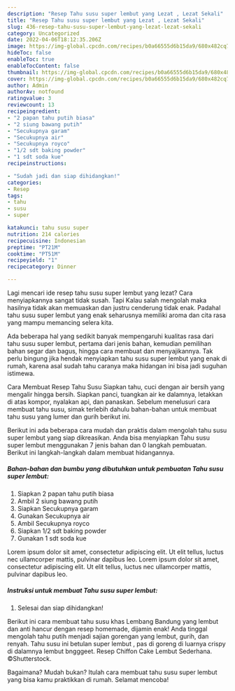 ```yaml
---
description: "Resep Tahu susu super lembut yang Lezat , Lezat Sekali"
title: "Resep Tahu susu super lembut yang Lezat , Lezat Sekali"
slug: 436-resep-tahu-susu-super-lembut-yang-lezat-lezat-sekali
category: Uncategorized
date: 2022-04-06T18:12:35.206Z
image: https://img-global.cpcdn.com/recipes/b0a66555d6b15da9/680x482cq70/tahu-susu-super-lembut-foto-resep-utama.jpg
hideToc: false
enableToc: true
enableTocContent: false
thumbnail: https://img-global.cpcdn.com/recipes/b0a66555d6b15da9/680x482cq70/tahu-susu-super-lembut-foto-resep-utama.jpg
cover: https://img-global.cpcdn.com/recipes/b0a66555d6b15da9/680x482cq70/tahu-susu-super-lembut-foto-resep-utama.jpg
author: Admin
authorAv: notfound
ratingvalue: 3
reviewcount: 13
recipeingredient:
- "2 papan tahu putih biasa"
- "2 siung bawang putih"
- "Secukupnya garam"
- "Secukupnya air"
- "Secukupnya royco"
- "1/2 sdt baking powder"
- "1 sdt soda kue"
recipeinstructions:

- "Sudah jadi dan siap dihidangkan!"
categories:
- Resep
tags:
- tahu
- susu
- super

katakunci: tahu susu super 
nutrition: 214 calories
recipecuisine: Indonesian
preptime: "PT21M"
cooktime: "PT51M"
recipeyield: "1"
recipecategory: Dinner

---
```



Lagi mencari ide resep tahu susu super lembut yang lezat? Cara menyiapkannya sangat tidak susah. Tapi Kalau salah mengolah maka hasilnya tidak akan memuaskan dan justru cenderung tidak enak. Padahal tahu susu super lembut yang enak seharusnya memiliki aroma dan cita rasa yang mampu memancing selera kita.


Ada beberapa hal yang sedikit banyak mempengaruhi kualitas rasa dari tahu susu super lembut, pertama dari jenis bahan, kemudian pemilihan bahan segar dan bagus, hingga cara membuat dan menyajikannya. Tak perlu bingung jika hendak menyiapkan tahu susu super lembut yang enak di rumah, karena asal sudah tahu caranya maka hidangan ini bisa jadi suguhan istimewa.

Cara Membuat Resep Tahu Susu Siapkan tahu, cuci dengan air bersih yang mengalir hingga bersih. Siapkan panci, tuangkan air ke dalamnya, letakkan di atas kompor, nyalakan api, dan panaskan. Sebelum menelusuri cara membuat tahu susu, simak terlebih dahulu bahan-bahan untuk membuat tahu susu yang lumer dan gurih berikut ini.


Berikut ini ada beberapa cara mudah dan praktis dalam mengolah tahu susu super lembut yang siap dikreasikan. Anda bisa menyiapkan Tahu susu super lembut menggunakan 7 jenis bahan dan 0 langkah pembuatan. Berikut ini langkah-langkah dalam membuat hidangannya.

<!--inarticleads1-->

##### Bahan-bahan dan bumbu yang dibutuhkan untuk pembuatan Tahu susu super lembut:

1. Siapkan 2 papan tahu putih biasa
1. Ambil 2 siung bawang putih
1. Siapkan Secukupnya garam
1. Gunakan Secukupnya air
1. Ambil Secukupnya royco
1. Siapkan 1/2 sdt baking powder
1. Gunakan 1 sdt soda kue


Lorem ipsum dolor sit amet, consectetur adipiscing elit. Ut elit tellus, luctus nec ullamcorper mattis, pulvinar dapibus leo. Lorem ipsum dolor sit amet, consectetur adipiscing elit. Ut elit tellus, luctus nec ullamcorper mattis, pulvinar dapibus leo. 

<!--inarticleads2-->

##### Instruksi untuk membuat Tahu susu super lembut:


1. Selesai dan siap dihidangkan!

Berikut ini cara membuat tahu susu khas Lembang Bandung yang lembut dan anti hancur dengan resep homemade, dijamin enak! Anda tinggal mengolah tahu putih menjadi sajian gorengan yang lembut, gurih, dan renyah. Tahu susu ini betulan super lembut , pas di goreng di luarnya crispy di dalamnya lembut bngggeet. Resep Chiffon Cake Lembut Sederhana. ©Shutterstock. 

Bagaimana? Mudah bukan? Itulah cara membuat tahu susu super lembut yang bisa kamu praktikkan di rumah. Selamat mencoba!
